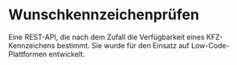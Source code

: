 # Wunschkennzeichenprüfen

Eine REST-API, die nach dem Zufall die Verfügbarkeit eines KFZ-Kennzeichens bestimmt.
Sie wurde für den Einsatz auf Low-Code-Plattformen entwickelt.